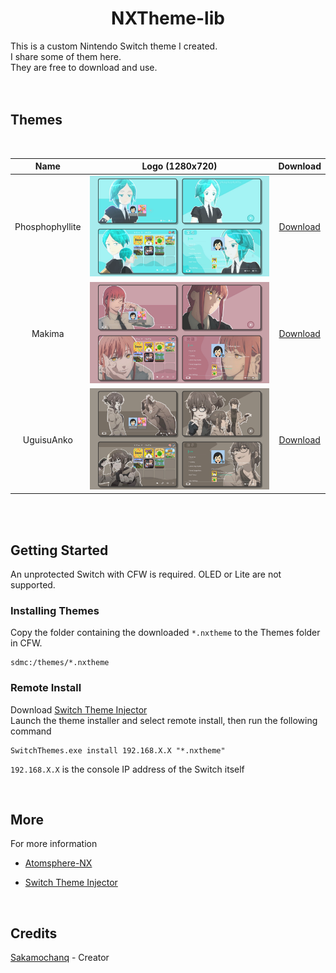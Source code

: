 <div align="center">
    <h1>NXTheme-lib</h1>
    <div align="left">
        This is a custom Nintendo Switch theme I created.  
        <br>
        I share some of them here.  
        <br>
        They are free to download and use.  
    </div>
</div>

<br>
<br>

<h2>Themes</h2>

<br>

| Name | Logo (1280x720) | Download |
| :----: | :----: | :----: |
| Phosphophyllite | <a href="#"><img src="./lib/NX_Phosphophyllite/Logo.png" width="500"></a> | [Download](./lib/NX_Phosphophyllite/themes/) |
| Makima | <a href="#"><img src="./lib/NX_Makima/Logo.png" width="500"></a> | [Download](./lib/NX_Makima/themes/) |
| UguisuAnko | <a href="#"><img src="./lib/NX_UguisuAnko/Logo.png" width="500"></a> | [Download](./lib/NX_UguisuAnko/themes/) |

<br>
<br>

<h2>Getting Started</h2>

An unprotected Switch with CFW is required. OLED or Lite are not supported.

<h3>Installing Themes</h3>

Copy the folder containing the downloaded `*.nxtheme` to the Themes folder in CFW.
<br>
```shell
sdmc:/themes/*.nxtheme
```

<h3>Remote Install</h3>

Download [Switch Theme Injector](https://github.com/exelix11/SwitchThemeInjector/releases/tag/v4.7.1)
<br>
Launch the theme installer and select remote install, then run the following command
<br>
```shell
SwitchThemes.exe install 192.168.X.X "*.nxtheme"
``` 
`192.168.X.X` is the console IP address of the Switch itself

<br>

<h2>More</h2>

For more information

* [Atomsphere-NX](https://github.com/Atmosphere-NX/Atmosphere)  

* [Switch Theme Injector](https://github.com/exelix11/SwitchThemeInjector/)

<br>

<h2>Credits</h2>

[Sakamochanq](https://github.com/Sakamochanq) - Creator